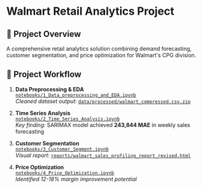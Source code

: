 # Walmart Retail Analytics Project

## 📌 Project Overview
A comprehensive retail analytics solution combining demand forecasting, customer segmentation, and price optimization for Walmart's CPG division.

## 🔄 Project Workflow
1. **Data Preprocessing & EDA**  
   [`notebooks/1_Data_preprocessing_and_EDA.ipynb`](notebooks/1_Data_preprocessing_and_EDA.ipynb)  
   *Cleaned dataset output:* [`data/processed/walmart_compressed.csv.zip`](data/processed/walmart_compressed.csv.zip)

2. **Time Series Analysis**  
   [`notebooks/2_Time_Series_Analysis.ipynb`](notebooks/2_Time_Series_Analysis.ipynb)  
   *Key finding:* SARIMAX model achieved **243,844 MAE** in weekly sales forecasting

3. **Customer Segmentation**  
   [`notebooks/3_Customer_Segment.ipynb`](notebooks/3_Customer_Segment.ipynb)  
   *Visual report:* [`reports/walmart_sales_profiling_report_revised.html`](reports/walmart_sales_profiling_report_revised.html)

4. **Price Optimization**  
   [`notebooks/4_Price_Optimization.ipynb`](notebooks/4_Price_Optimization.ipynb)  
   *Identified 12-18% margin improvement potential*

